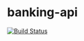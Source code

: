 # banking-api

[![Build Status](https://travis-ci.com/rclaros/banking-api.svg?token=NWsjxZDP9FdCbFnyW9B5&branch=master)](https://travis-ci.com/rclaros/banking-api)
